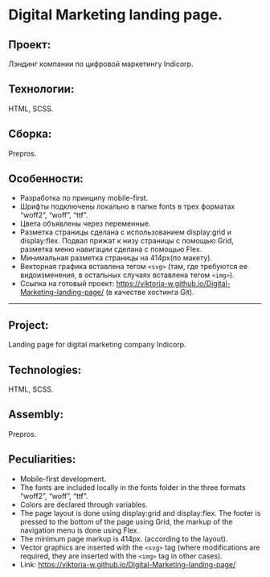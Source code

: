 # Digital Marketing landing page.
## Проект: 
Лэндинг компании по цифровой маркетингу Indicorp. 
## Технологии: 
HTML, SCSS.
## Сборка: 
Prepros.
## Особенности: 
* Разработка по принципу mobile-first. 
* Шрифты подключены локально в папке fonts в трех форматах “woff2”, “woff”, “ttf”. 
* Цвета объявлены через переменные.
* Разметка страницы сделана с использованием display:grid и display:flex. Подвал прижат к низу страницы с помощью Grid, разметка меню навигации сделана с помощью Flex.
* Минимальная разметка страницы на 414px(по макету).
* Векторная графика вставлена тегом ```<svg>``` (там, где требуются ее видоизменения, в остальных случаях вставлена тегом ```<img>```).
* Ссылка на готовый проект: https://viktoria-w.github.io/Digital-Marketing-landing-page/ (в качестве хостинга Git).
***
## Project: 
Landing page for digital marketing company Indicorp.
## Technologies: 
HTML, SCSS.
## Assembly: 
Prepros.
## Peculiarities: 
* Mobile-first development.
* The fonts are included locally in the fonts folder in the three formats “woff2”, “woff”, “ttf”.
* Colors are declared through variables.
* The page layout is done using display:grid and display:flex. The footer is pressed to the bottom of the page using Grid, the markup of the navigation menu is done using Flex.
* The minimum page markup is 414px. (according to the layout).
* Vector graphics are inserted with the ```<svg>``` tag (where modifications are required, they are inserted with the ```<img>``` tag in other cases).
* Link: https://viktoria-w.github.io/Digital-Marketing-landing-page/
